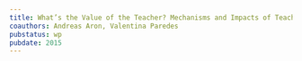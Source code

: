 ```yaml
---
title: What’s the Value of the Teacher? Mechanisms and Impacts of Teacher Absenteeism on Student Achievement
coauthors: Andreas Aron, Valentina Paredes
pubstatus: wp
pubdate: 2015
---
```

